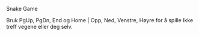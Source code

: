 Snake Game

Bruk PgUp, PgDn, End og Home | Opp, Ned, Venstre, Høyre for å spille
Ikke treff vegene eller deg selv.